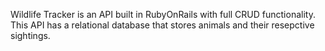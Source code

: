 Wildlife Tracker is an API built in RubyOnRails with full CRUD functionality. 
This API has a relational database that stores animals and their resepctive sightings.
